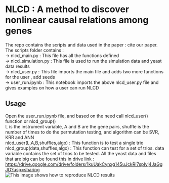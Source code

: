 # NLCD : A method to discover nonlinear causal relations among genes
The repo contains the scripts and data used in the paper : cite our paper.  
The scripts folder contains :  
-> nlcd_main.py : This file has all the functions defined  
-> nlcd_simulation.py : This file is used to run the simulation data and yeast data results  
-> nlcd_user.py : This file imports the main file and adds two more functions for the user , add seeds  
-> user_run.ipynb : This notebook imports the above nlcd_user.py file and gives examples on how a user can run NLCD  

## Usage 

Open the user_run.ipynb file, and based on the need call nlcd_user() function or nlcd_group()  
L is the instrument variable, A and B are the gene pairs, shuffle is the number of times to do the permutation testing, and algorithm can be SVR, KRR and ANN  
nlcd_user(L,A,B,shuffles,algo) : This function is to test a single trio  
nlcd_group(data,shuffles,algo) : This function can test for a set of trios. data variable contains the set of trios to be tested. 
All the yeast data and files that are big can be found this in drive link : https://drive.google.com/drive/folders/1kuUakCynxg145uJckRI7spIvj4JaGgJO?usp=sharing  
![This image shows how to reproduce NLCD results](https://drive.google.com/uc?export=view&id=1smq7paTuRWiK-nHNE-OVF1-JqaJen81v) 
